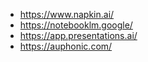 - https://www.napkin.ai/
- https://notebooklm.google/
- https://app.presentations.ai/
- https://auphonic.com/